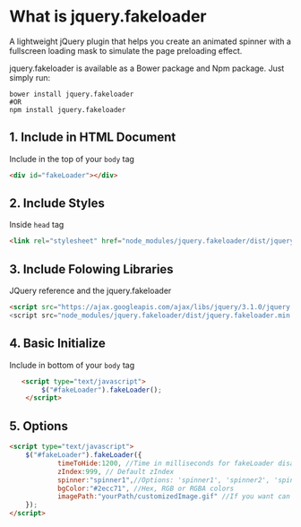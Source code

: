 # What is jquery.fakeloader

A lightweight jQuery plugin that helps you create an animated spinner with a fullscreen loading mask to simulate the page preloading effect.

jquery.fakeloader is available as a Bower package and Npm package. Just simply run:

```shell
bower install jquery.fakeloader
#OR
npm install jquery.fakeloader
```

## 1. Include in HTML Document

Include in the top of your `body` tag

```html
<div id="fakeLoader"></div>
```

## 2. Include Styles

Inside `head` tag

```html
<link rel="stylesheet" href="node_modules/jquery.fakeloader/dist/jquery.fakeloader.min.css">
```

## 3. Include Folowing Libraries

JQuery reference and the jquery.fakeloader

```html
<script src="https://ajax.googleapis.com/ajax/libs/jquery/3.1.0/jquery.min.js"><script>
<script src="node_modules/jquery.fakeloader/dist/jquery.fakeloader.min.js"><script>
```

## 4. Basic Initialize

Include in bottom of your `body` tag

```html
   <script type="text/javascript">
        $("#fakeLoader").fakeLoader();
    </script>
```

## 5. Options

```html
<script type="text/javascript">
    $("#fakeLoader").fakeLoader({    
            timeToHide:1200, //Time in milliseconds for fakeLoader disappear
            zIndex:999, // Default zIndex
            spinner:"spinner1",//Options: 'spinner1', 'spinner2', 'spinner3', 'spinner4', 'spinner5', 'spinner6', 'spinner7' 
            bgColor:"#2ecc71", //Hex, RGB or RGBA colors
            imagePath:"yourPath/customizedImage.gif" //If you want can you insert your custom image            
    });
</script>
```
